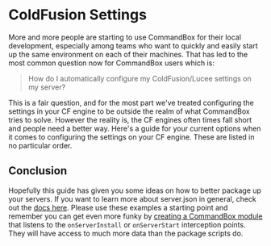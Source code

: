 # ColdFusion Settings

More and more people are starting to use CommandBox for their local development, especially among teams who want to quickly and easily start up the same environment on each of their machines.  That has led to the most common question now for CommandBox users which is:

> How do I automatically configure my ColdFusion/Lucee settings on my server?

This is a fair question, and for the most part we've treated configuring the settings in your CF engine to be outside the realm of what CommandBox tries to solve.  However the reality is, the CF engines often times fall short and people need a better way.  Here's a guide for your current options when it comes to configuring the settings on your CF engine.  These are listed in no particular order.

 









## Conclusion
Hopefully this guide has given you some ideas on how to better package up your servers.  If you want to learn more about server.json in general, check out the [docs here](https://ortus.gitbooks.io/commandbox-documentation/content/embedded_server/serverJSON/serverjson.html).  Please use these examples a starting point and remember you can get even more funky by [creating a CommandBox module](https://ortus.gitbooks.io/commandbox-documentation/content/developing/modules/developing_modules.html) that listens to the `onServerInstall` or `onServerStart` interception points.  They will have access to much more data than the package scripts do.  

